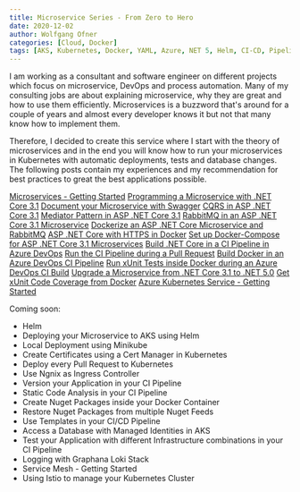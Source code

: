 ```yaml
---
title: Microservice Series - From Zero to Hero
date: 2020-12-02
author: Wolfgang Ofner
categories: [Cloud, Docker]
tags: [AKS, Kubernetes, Docker, YAML, Azure, NET 5, Helm, CI-CD, Pipeline, Azure DevOps, C#]
---
```


I am working as a consultant and software engineer on different projects which focus on microservice, DevOps and process automation. Many of my consulting jobs are about explaining microservice, why they are great and how to use them efficiently. Microservices is a buzzword that's around for a couple of years and almost every developer knows it but not that many know how to implement them. 

Therefore, I decided to create this service where I start with the theory of microservices and in the end you will know how to run your microservices in Kubernetes with automatic deployments, tests and database changes. The following posts contain my experiences and my recommendation for best practices to great the best applications possible.

[Microservices - Getting Started](/https://www.programmingwithwolfgang.com/microservices-getting-started)
[Programming a Microservice with .NET Core 3.1](/https://www.programmingwithwolfgang.com/programming-microservices-net-core-3-1)
[Document your Microservice with Swagger](/https://www.programmingwithwolfgang.com/document-your-microservice-with-swagger)
[CQRS in ASP .NET Core 3.1](/https://www.programmingwithwolfgang.com/cqrs-in-asp-net-core-3-1)
[Mediator Pattern in ASP .NET Core 3.1](/https://www.programmingwithwolfgang.com/mediator-pattern-in-asp-net-core-3-1)
[RabbitMQ in an ASP .NET Core 3.1 Microservice](/https://www.programmingwithwolfgang.com/rabbitmq-in-an-asp-net-core-3-1-microservice)
[Dockerize an ASP .NET Core Microservice and RabbitMQ](/https://www.programmingwithwolfgang.com/dockerize-an-asp-net-core-microservice-and-rabbitmq)
[ASP .NET Core with HTTPS in Docker](/https://www.programmingwithwolfgang.com/asp-net-core-with-https-in-docker)
[Set up Docker-Compose for ASP .NET Core 3.1 Microservices](/https://www.programmingwithwolfgang.com/set-up-docker-compose-for-asp-net-core-3-1-microservices)
[Build .NET Core in a CI Pipeline in Azure DevOps](/https://www.programmingwithwolfgang.com/build-net-core-in-ci-pipeline-in-azure-devops)
[Run the CI Pipeline during a Pull Request](/https://www.programmingwithwolfgang.com/run-the-ci-pipeline-during-pull-request)
[Build Docker in an Azure DevOps CI Pipeline](/https://www.programmingwithwolfgang.com/build-docker-azure-devops-ci-pipeline)
[Run xUnit Tests inside Docker during an Azure DevOps CI Build](/https://www.programmingwithwolfgang.com/run-xUnit-inside-docker-during-ci-build)
[Upgrade a Microservice from .NET Core 3.1 to .NET 5.0](/https://www.programmingwithwolfgang.com/upgrade-microservice-net-core-3-1-net-5-0)
[Get xUnit Code Coverage from Docker](/https://www.programmingwithwolfgang.com/get-xunit-code-coverage-from-docker)
[Azure Kubernetes Service - Getting Started](/https://www.programmingwithwolfgang.com/azure-kubernetes-service-getting-started)

Coming soon:
- Helm
- Deploying your Microservice to AKS using Helm
- Local Deployment using Minikube
- Create Certificates using a Cert Manager in Kubernetes
- Deploy every Pull Request to Kubernetes
- Use Ngnix as Ingress Controller
- Version your Application in your CI Pipeline
- Static Code Analysis in your CI Pipeline
- Create Nuget Packages inside your Docker Container
- Restore Nuget Packages from multiple Nuget Feeds
- Use Templates in your CI/CD Pipeline
- Access a Database with Managed Identities in AKS
- Test your Application with different Infrastructure combinations in your CI Pipeline
- Logging with Graphana Loki Stack
- Service Mesh - Getting Started
- Using Istio to manage your Kubernetes Cluster

